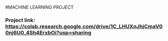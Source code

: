 #MACHINE LEARNING PROJECT

### Project link: https://colab.research.google.com/drive/1C_LHUXnJhjCmaV00nj6U0_4Sh4ErxbOi?usp=sharing
